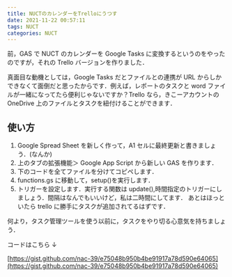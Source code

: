 ```yaml
---
title: NUCTのカレンダーをTrelloにうつす
date: 2021-11-22 00:57:11
tags: NUCT
categories: NUCT
---
```


前，GAS で NUCT のカレンダーを Google Tasks に変換するというのをやったのですが，それの Trello バージョンを作りました．

真面目な動機としては，Google Tasks だとファイルとの連携が URL からしかできなくて面倒だと思ったからです．例えば，レポートのタスクと word ファイルが一緒になってたら便利じゃないですか？Trello なら，きこーアカウントの OneDrive 上のファイルとタスクを紐付けることができます．

<!-- more -->

## 使い方

1. Google Spread Sheet を新しく作って，A1 セルに最終更新と書きましょう．(なんか)
2. 上のタブの拡張機能＞ Google App Script から新しい GAS を作ります．
3. 下のコードを全てファイルを分けてコピペします．
4. functions.gs に移動して，setup()を実行します．
5. トリガーを設定します．実行する関数は update(),時間指定のトリガーにしましょう．間隔はなんでもいいけど，私は二時間にしてます．
   あとはほっといたら trello に勝手にタスクが追加されてるはずです．

何より，タスク管理ツールを使う以前に，タスクをやり切る心意気を持ちましょう．

コードはこちら ↓

[https://gist.github.com/nac-39/e75048b950b4be91917a78d590e64065](https://gist.github.com/nac-39/e75048b950b4be91917a78d590e64065)
